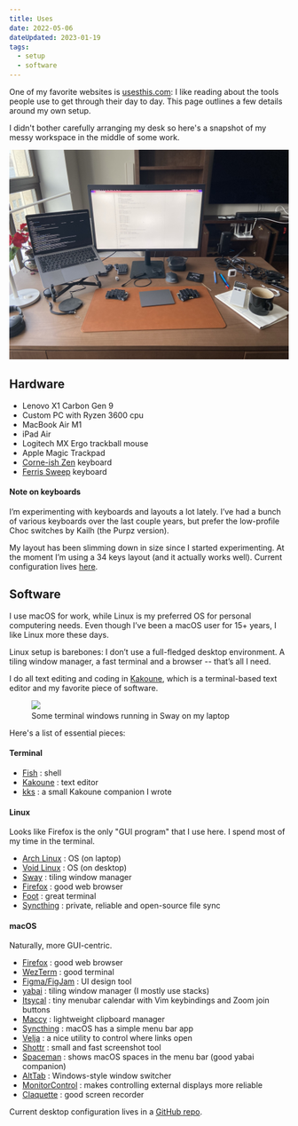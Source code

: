 ```yaml
---
title: Uses
date: 2022-05-06
dateUpdated: 2023-01-19
tags:
  - setup
  - software
---
```


One of my favorite websites is [usesthis.com](https://usesthis.com/): I like
reading about the tools people use to get through their day to day. This page
outlines a few details around my own setup.

I didn't bother carefully arranging my desk so here's a snapshot of my messy
workspace in the middle of some work.

![desk](img/desk.jpg)

## Hardware

- Lenovo X1 Carbon Gen 9
- Custom PC with Ryzen 3600 cpu
- MacBook Air M1
- iPad Air
- Logitech MX Ergo trackball mouse
- Apple Magic Trackpad
- [Corne-ish Zen][corneish] keyboard
- [Ferris Sweep][sweep] keyboard

[corneish]: https://lowprokb.ca/products/corne-ish-zen-2
[sweep]: https://github.com/davidphilipbarr/Sweep

#### Note on keyboards

I’m experimenting with keyboards and layouts a lot lately. I’ve had a bunch of
various keyboards over the last couple years, but prefer the low-profile Choc
switches by Kailh (the Purpz version).

My layout has been slimming down in size since I started experimenting. At the
moment I’m using a 34 keys layout (and it actually works well). Current
configuration lives [here](https://github.com/kkga/zmk-config).

## Software

I use macOS for work, while Linux is my preferred OS for personal computering
needs. Even though I’ve been a macOS user for 15+ years, I like Linux more these
days.

Linux setup is barebones: I don’t use a full-fledged desktop environment. A
tiling window manager, a fast terminal and a browser -- that’s all I need.

I do all text editing and coding in [Kakoune](https://kakoune.org/), which is a
terminal-based text editor and my favorite piece of software.

<figure class="full-bleed">
  <img src="https://raw.githubusercontent.com/kkga/config/master/.local/share/desktop.png" />
  <figcaption>Some terminal windows running in Sway on my laptop</figcaption>
</figure>

Here's a list of essential pieces:

#### Terminal

- [Fish](https://fishshell.com/) : shell
- [Kakoune](https://kakoune.org/) : text editor
- [kks](projects/kks.md) : a small Kakoune companion I wrote

#### Linux

Looks like Firefox is the only "GUI program" that I use here. I spend most of my
time in the terminal.

- [Arch Linux](https://archlinux.org/) : OS (on laptop)
- [Void Linux](https://voidlinux.org/) : OS (on desktop)
- [Sway](https://swaywm.org/) : tiling window manager
- [Firefox](https://firefox.com/) : good web browser
- [Foot](https://codeberg.org/dnkl/foot) : great terminal
- [Syncthing](https://syncthing.net/) : private, reliable and open-source file
  sync

#### macOS

Naturally, more GUI-centric.

- [Firefox](https://www.mozilla.org/en-US/firefox/new/) : good web browser
- [WezTerm](https://wezfurlong.org/wezterm/) : good terminal
- [Figma/FigJam](https://figma.com/) : UI design tool
- [yabai](https://github.com/koekeishiya/yabai) : tiling window manager (I
  mostly use stacks)
- [Itsycal](https://www.mowglii.com/itsycal/) : tiny menubar calendar with Vim
  keybindings and Zoom join buttons
- [Maccy](https://maccy.app/) : lightweight clipboard manager
- [Syncthing](https://syncthing.net/) : macOS has a simple menu bar app
- [Velja](https://sindresorhus.com/velja) : a nice utility to control where
  links open
- [Shottr](https://shottr.cc/) : small and fast screenshot tool
- [Spaceman](https://github.com/Jaysce/Spaceman) : shows macOS spaces in the
  menu bar (good yabai companion)
- [AltTab](https://github.com/lwouis/alt-tab-macos) : Windows-style window
  switcher
- [MonitorControl](https://github.com/MonitorControl/MonitorControl) : makes
  controlling external displays more reliable
- [Claquette](https://www.peakstep.com/claquette/) : good screen recorder

Current desktop configuration lives in a
[GitHub repo](https://github.com/kkga/config).
